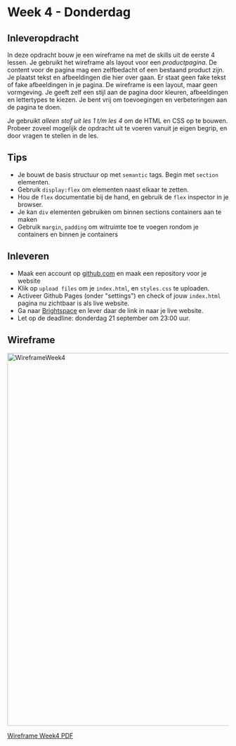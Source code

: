 # Week 4 - Donderdag

## Inleveropdracht

In deze opdracht bouw je een wireframe na met de skills uit de eerste 4 lessen. Je gebruikt het wireframe als layout voor een *productpagina*. De content voor de pagina mag een zelfbedacht of een bestaand product zijn. Je plaatst tekst en afbeeldingen die hier over gaan. Er staat geen fake tekst of fake afbeeldingen in je pagina. De wireframe is een layout, maar geen vormgeving. Je geeft zelf een stijl aan de pagina door kleuren, afbeeldingen en lettertypes te kiezen. Je bent vrij om toevoegingen en verbeteringen aan de pagina te doen. 
 
Je gebruikt *alleen stof uit les 1 t/m les 4* om de HTML en CSS op te bouwen. Probeer zoveel mogelijk de opdracht uit te voeren vanuit je eigen begrip, en door vragen te stellen in de les.  

## Tips

- Je bouwt de basis structuur op met `semantic` tags. Begin met `section` elementen.
- Gebruik `display:flex` om elementen naast elkaar te zetten.
- Hou de `flex` documentatie bij de hand, en gebruik de `flex` inspector in je browser.
- Je kan `div` elementen gebruiken om binnen sections containers aan te maken
- Gebruik `margin`, `padding` om witruimte toe te voegen rondom je containers en binnen je containers

## Inleveren

- Maak een account op [github.com](https://www.github.com) en maak een repository voor je website
- Klik op `upload files` om je `index.html`, en `styles.css` te uploaden.
- Activeer Github Pages (onder "settings") en check of jouw `index.html` pagina nu zichtbaar is als live website.
- Ga naar [Brightspace](https://www.brightspace.com) en lever daar de link in naar je live website.
- Let op de deadline: donderdag 21 september om 23:00 uur.

## Wireframe

<img width="850" alt="WireframeWeek4" src="https://github.com/HR-CMGT/frontend-2023-2024/assets/6097853/b65950b9-4c41-466d-bfce-66b35a68a1b9">

<br>

[Wireframe Week4 PDF](https://github.com/HR-CMGT/frontend-2023-2024/files/12535686/WireframeWeek4.pdf)
